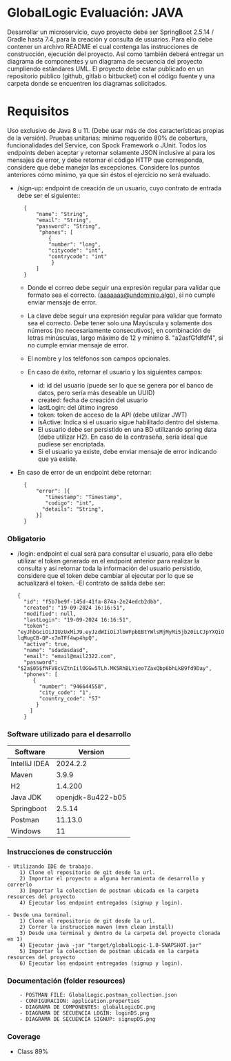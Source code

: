 # GlobalLogic Evaluación: JAVA 
Desarrollar un microservicio, cuyo proyecto debe ser SpringBoot 2.5.14 / Gradle hasta 7.4, para la
creación y consulta de usuarios.
Para ello debe contener un archivo README el cual contenga las instrucciones de construcción,
ejecución del proyecto. Así como también deberá entregar un diagrama de componentes y un
diagrama de secuencia del proyecto cumpliendo estándares UML.
El proyecto debe estar publicado en un repositorio público (github, gitlab o bitbucket) con el código fuente
y una carpeta donde se encuentren los diagramas solicitados.

# Requisitos
Uso exclusivo de Java 8 u 11. (Debe usar más de dos características propias de la versión).
Pruebas unitarias: mínimo requerido 80% de cobertura, funcionalidades del Service, con Spock
Framework o JUnit.
Todos los endpoints deben aceptar y retornar solamente JSON inclusive al para los mensajes de error, y
debe retornar el código HTTP que corresponda, considere que debe manejar las excepciones.
Considere los puntos anteriores cómo mínimo, ya que sin éstos el ejercicio no será evaluado.


- /sign-up: endpoint de creación de un usuario, cuyo contrato de entrada debe ser el siguiente::

        {
            "name": "String",
            "email": "String",
            "password": "String",
             "phones": [
                {
                "number": "long",
                "citycode": "int",
                "contrycode": "int"
                 }
            ]
        }
  -   Donde el correo debe seguir una expresión regular para validar que formato sea el
      correcto. (aaaaaaa@undominio.algo), si no cumple enviar mensaje de error.
  -   La clave debe seguir una expresión regular para validar que formato sea el correcto.
      Debe tener solo una Mayúscula y solamente dos números (no necesariamente
      consecutivos), en combinación de letras minúsculas, largo máximo de 12 y mínimo 8.
      &quot;a2asfGfdfdf4&quot;, si no cumple enviar mensaje de error.
  - El nombre y los teléfonos son campos opcionales.
  - En caso de éxito, retornar el usuario y los siguientes campos:

    * id: id del usuario (puede ser lo que se genera por el banco de datos, pero sería
    más deseable un UUID)
    * created: fecha de creación del usuario
    * lastLogin: del último ingreso
    * token: token de acceso de la API (debe utilizar JWT)
    * isActive: Indica si el usuario sigue habilitado dentro del sistema.
    * El usuario debe ser persistido en una BD utilizando spring data (debe utilizar H2). En
    caso de la contraseña, sería ideal que pudiese ser encriptada.
    * Si el usuario ya existe, debe enviar mensaje de error indicando que ya existe.


- En caso de error de un endpoint debe retornar:

        {
            "error": [{
               "timestamp": "Timestamp",
               "codigo": "int",
              "details": "String",
            }]
        }

### Obligatorio
  - /login: endpoint el cual será para consultar el usuario, para ello debe utilizar el token generado
  en el endpoint anterior para realizar la consulta y así retornar toda la información del usuario
  persistido, considere que el token debe cambiar al ejecutar por lo que se actualizará el token.
    -El contrato de salida debe ser:

        {
          "id": "f5b7be9f-145d-41fa-874a-2e24edcb2dbb",
          "created": "19-09-2024 16:16:51",
          "modified": null,
          "lastLogin": "19-09-2024 16:16:51",
          "token": "eyJhbGciOiJIUzUxMiJ9.eyJzdWIiOiJlbWFpbEBtYWlsMjMyMi5jb20iLCJpYXQiOjE3MjY3NzM0MjAsImV4cCI6MTcyNzM3ODIyMH0.lokJWWDdI1BsierRU9tsPfS6URo1ZgTWzk1N2pWjTpObKPmqeId8dIdjo1e8z-lqMugCB-QP-x7mTFf4wp4hpQ",
          "active": true,
          "name": "sdadasdasd",
          "email": "email@mail2322.com",
          "password": "$2a$05$fNFV8cVZtnIilOGGw5TLh.MK5RhBLYieo7ZaxQbp6bhLkB9fd9Day",
          "phones": [
             {
               "number": "946644558",
               "city_code": "1",
               "country_code": "57"
              }
            ]
          }


### Software utilizado para el desarrollo
| Software      | Version           |
|---------------|-------------------|
| IntelliJ IDEA | 2024.2.2          |
| Maven         | 3.9.9             |
| H2            | 1.4.200           |
| Java JDK      | openjdk-8u422-b05 |
| Springboot    | 2.5.14            |
| Postman       | 11.13.0           |
| Windows       | 11                |

### Instrucciones de construcción
    - Utilizando IDE de trabajo.
        1) Clone el repositorio de git desde la url.
        2) Importar el proyecto a alguna herramienta de desarrollo y correrlo
        3) Importar la colecction de postman ubicada en la carpeta resources del proyecto 
        4) Ejecutar los endpoint entregados (signup y login).

    - Desde una terminal.
        1) Clone el repositorio de git desde la url.
        2) Correr la instruccion maven (mvn clean install)
        3) Desde una terminal y dentro de la carpeta del proyecto clonada en 1) 
        4) Ejecutar java -jar "target/globalLogic-1.0-SNAPSHOT.jar"
        5) Importar la colecction de postman ubicada en la carpeta resources del proyecto 
        6) Ejecutar los endpoint entregados (signup y login).

### Documentación (folder resources)
        - POSTMAN FILE: GlobalLogic.postman_collection.json
        - CONFIGURACION: application.properties
        - DIAGRAMA DE COMPONENTES: globalLogicDC.png
        - DIAGRAMA DE SECUENCIA LOGIN: loginDS.png
        - DIAGRAMA DE SECUENCIA SIGNUP: signupDS.png

### Coverage
  - Class 89%
